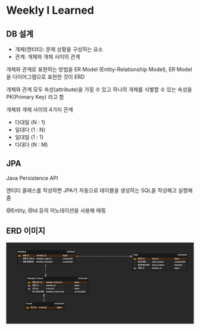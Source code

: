# Weekly I Learned

## DB 설계
- 개체(엔티티): 문제 상황을 구성하는 요소
- 관계: 개체와 개체 사이의 관계

개체와 관계로 표현하는 방법을 ER Model (Entity-Relationship Model), ER Model을 다이어그램으로 표현한 것이 ERD

개체와 관계 모두 속성(attribute)을 가질 수 있고 하나의 개체를 식별할 수 있는 속성을 PK(Primary Key) 라고 함

개체와 개체 사이의 4가지 관계
- 다대일 (N : 1)
- 일대다 (1 : N)
- 일대일 (1 : 1)
- 다대다 (N : M)

## JPA  
Java Persistence API

엔티티 클래스를 작성하면 JPA가 자동으로 테이블을 생성하는 SQL을 작성해고 실행해줌

@Entity, @Id 등의 어노테이션을 사용해 매핑


## ERD 이미지
![test](https://github.com/yurek28/backend_study/blob/main/week4/erd.png?raw=true)
